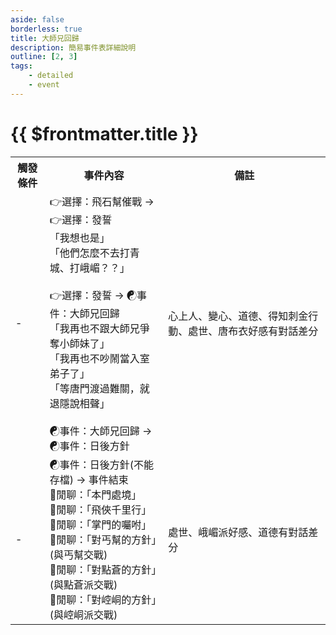 ```yaml
---
aside: false
borderless: true
title: 大師兄回歸
description: 簡易事件表詳細說明
outline: [2, 3]
tags:
    - detailed
    - event
---
```


# {{ $frontmatter.title }}

<Table class="timeline-table">
    <tr class="timeline-header">
        <th>觸發條件</th>
        <th>事件內容</th>
        <th>備註</th>
    </tr>
	<tr>
		<td>-</td>
		<td>
			<span title="道德≦40：唐陞-1">👉選擇：飛石幫催戰 → 👉選擇：發誓 </span> <br>
			<span title="
處世+1
學問≧50且道德≦40：嘴力+1、唐陞+1
學問<50且性情≦40：唐陞-1
			">「我想也是」 </span> <br>
			<span title="性情-1、處世+1">「他們怎麼不去打青城、打峨嵋？？」 </span> <br>
			<br>
			👉選擇：發誓 → ☯事件：大師兄回歸 <br>
			<span title="心上人唐默鈴：心相-20、變心+5">「我再也不跟大師兄爭奪小師妹了」 </span> <br>
			<span title="唐陞+1、唐惟元+1">「我再也不吵鬧當入室弟子了」 </span> <br>
			<span title="嘴力+1">「等唐門渡過難關，就退隱說相聲」 </span> <br>
			<br>
			<span title="
性情+1、心相+30
向心<60、處世≧60：唐布衣+1、唐陞-1
心上人唐默鈴：心相-10、變心+2
唐默鈴好感≧40、心上人唐默鈴：心相+10、變心-2
唐默鈴好感≧40、心上人非唐默鈴：心相+20、變心+4
			">☯事件：大師兄回歸 → ☯事件：日後方針 </span> <br>
		</td>
		<td>心上人、變心、道德、得知刺金行動、處世、唐布衣好感有對話差分</td>
	</tr>
	<tr>
		<td>-</td>
		<td>
			☯事件：日後方針(不能存檔) → 事件結束 <br>
			<span title="唐陞+1、貢獻+20">💬閒聊：「本門處境」 </span> <br>
			<span title="
處世+1、唐布衣+1
唐布衣好感≧40：唐布衣+2
嘴力≧40且處世≧60：嘴力+2、道德-1、修養-1、唐布衣+1、唐陞-1
			">💬閒聊：「飛俠千里行」 </span> <br>
			<span title="
唐默鈴+1、唐中翎+1
唐布衣好感≧40、心上人唐默鈴：心相-20
心上人唐默鈴：心相-30
			">💬閒聊：「掌門的囑咐」 </span> <br>
			💬閒聊：「對丐幫的方針」(與丐幫交戰) <br>
			<span title="處世<60：唐陞+1、唐布衣-1">💬閒聊：「對點蒼的方針」(與點蒼派交戰) </span> <br>
			<span title="唐默鈴好感≧40：唐默鈴-1">💬閒聊：「對崆峒的方針」(與崆峒派交戰) </span> <br>
		</td>
		<td>處世、峨嵋派好感、道德有對話差分</td>
	</tr>
</table>